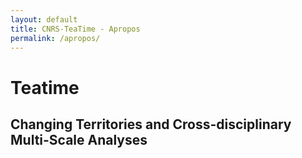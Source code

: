 ```yaml
---
layout: default
title: CNRS-TeaTime - Apropos
permalink: /apropos/
---
```


# Teatime

## Changing Territories and Cross-disciplinary Multi-Scale Analyses
